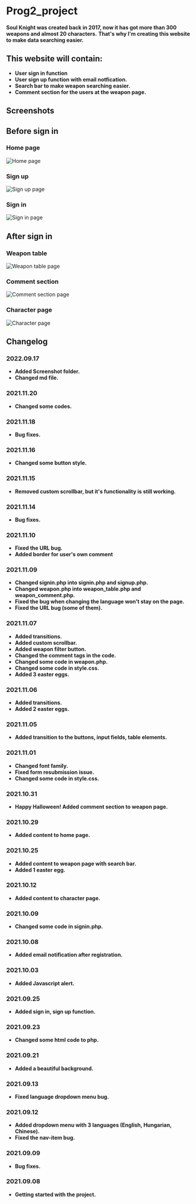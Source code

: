 # Prog2_project
**Soul Knight was created back in 2017, now it has got more than 300 weapons and almost 20 characters.**
**That's why I'm creating this website to make data searching easier.**


## This website will contain:
* **User sign in function**
* **User sign up function with email notfication.**
* **Search bar to make weapon searching easier.**
* **Comment section for the users at the weapon page.**

## Screenshots

## Before sign in
### Home page
![Home page](Screenshots/home_page.png)
### Sign up
![Sign up page](Screenshots/sign_up.png)
### Sign in
![Sign in page](Screenshots/sign_in.png)

## After sign in
### Weapon table
![Weapon table page](Screenshots/weapon_table.png)
### Comment section
![Comment section page](Screenshots/comment_page.png)
### Character page
![Character page](Screenshots/character_page.png)

## Changelog

### 2022.09.17
* **Added Screenshot folder.**
* **Changed md file.**

### 2021.11.20
* **Changed some codes.**

### 2021.11.18
* **Bug fixes.**

### 2021.11.16
* **Changed some button style.**

### 2021.11.15
* **Removed custom scrollbar, but it's functionality is still working.**

### 2021.11.14
* **Bug fixes.**

### 2021.11.10
* **Fixed the URL bug.**
* **Added border for user's own comment**

### 2021.11.09
* **Changed signin.php into signin.php and signup.php.**
* **Changed weapon.php into weapon_table.php and weapon_comment.php.**
* **Fixed the bug when changing the language won't stay on the page.**
* **Fixed the URL bug (some of them).**

### 2021.11.07
* **Added transitions.**
* **Added custom scrollbar.**
* **Added weapon filter button.**
* **Changed the comment tags in the code.**
* **Changed some code in weapon.php.**
* **Changed some code in style.css.**
* **Added 3 easter eggs.**

### 2021.11.06
* **Added transitions.**
* **Added 2 easter eggs.**

### 2021.11.05
* **Added transition to the buttons, input fields, table elements.**

### 2021.11.01
* **Changed font family.**
* **Fixed form resubmission issue.**
* **Changed some code in style.css.**

### 2021.10.31
* **Happy Halloween! Added comment section to weapon page.**

### 2021.10.29
* **Added content to home page.**

### 2021.10.25
* **Added content to weapon page with search bar.**
* **Added 1 easter egg.**

### 2021.10.12
* **Added content to character page.**

### 2021.10.09
* **Changed some code in signin.php.**

### 2021.10.08
* **Added email notification after registration.**

### 2021.10.03
* **Added Javascript alert.**

### 2021.09.25
* **Added sign in, sign up function.**

### 2021.09.23
* **Changed some html code to php.**

### 2021.09.21
* **Added a beautiful background.**

### 2021.09.13
* **Fixed language dropdown menu bug.**

### 2021.09.12
* **Added dropdown menu with 3 languages (English, Hungarian, Chinese).**
* **Fixed the nav-item bug.**

### 2021.09.09
* **Bug fixes.**

### 2021.09.08
* **Getting started with the project.**